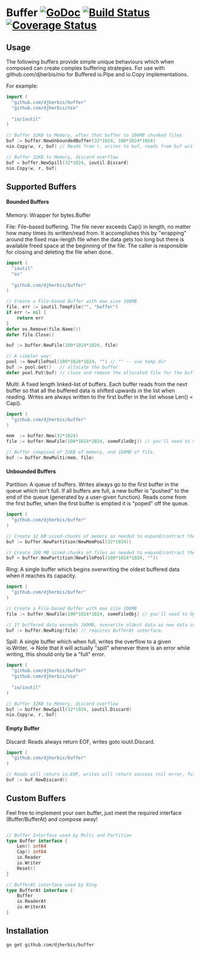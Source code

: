 Buffer [![GoDoc](https://godoc.org/github.com/djherbis/buffer?status.svg)](https://godoc.org/github.com/djherbis/buffer) [![Build Status](https://travis-ci.org/djherbis/buffer.svg?branch=master)](https://travis-ci.org/djherbis/buffer) [![Coverage Status](https://coveralls.io/repos/djherbis/buffer/badge.svg?branch=master)](https://coveralls.io/r/djherbis/buffer?branch=master)
==========

Usage
------------

The following buffers provide simple unique behaviours which when composed can create complex buffering strategies. For use with github.com/djherbis/nio for Buffered io.Pipe and io.Copy implementations.

For example: 

```go
import (
  "github.com/djherbis/buffer"
  "github.com/djherbis/nio"
  
  "io/ioutil"
)

// Buffer 32KB to Memory, after that buffer to 100MB chunked files
buf := buffer.NewUnboundedBuffer(32*1024, 100*1024*1024)
nio.Copy(w, r, buf) // Reads from r, writes to buf, reads from buf writes to w (concurrently).

// Buffer 32KB to Memory, discard overflow
buf = buffer.NewSpill(32*1024, ioutil.Discard)
nio.Copy(w, r, buf)
```

Supported Buffers
------------

#### Bounded Buffers ####

Memory: Wrapper for bytes.Buffer

File: File-based buffering. The file never exceeds Cap() in length, no matter how many times its written/read from. It accomplishes this by "wrapping" around the fixed max-length file when the data gets too long but there is available freed space at the beginning of the file. The caller is responsible for closing and deleting the file when done.

```go
import (
  "ioutil"
  "os"
  
  "github.com/djherbis/buffer"
)

// Create a File-based Buffer with max size 100MB
file, err := ioutil.TempFile("", "buffer")
if err != nil {
	return err
}
defer os.Remove(file.Name())
defer file.Close()

buf := buffer.NewFile(100*1024*1024, file)

// A simpler way:
pool := NewFilePool(100*1024*1024, "") // "" -- use temp dir
buf := pool.Get()   // allocate the buffer
defer pool.Put(buf) // close and remove the allocated file for the buffer

```

Multi: A fixed length linked-list of buffers. Each buffer reads from the next buffer so that all the buffered data is shifted upwards in the list when reading. Writes are always written to the first buffer in the list whose Len() < Cap().

```go
import (
  "github.com/djherbis/buffer"
)

mem  := buffer.New(32*1024)
file := buffer.NewFile(100*1024*1024, someFileObj)) // you'll need to manage Open(), Close() and Delete someFileObj

// Buffer composed of 32KB of memory, and 100MB of file.
buf := buffer.NewMulti(mem, file)
```

#### Unbounded Buffers ####

Partition: A queue of buffers. Writes always go to the first buffer in the queue which isn't full. If all buffers are full, a new buffer is "pushed" to the end of the queue (generated by a user-given function). Reads come from the first buffer, when the first buffer is emptied it is "poped" off the queue.

```go
import (
  "github.com/djherbis/buffer"
)

// Create 32 KB sized-chunks of memory as needed to expand/contract the buffer size.
buf := buffer.NewPartition(NewMemPool(32*1024))

// Create 100 MB sized-chunks of files as needed to expand/contract the buffer size.
buf = buffer.NewPartition(NewFilePool(100*1024*1024, ""))
```

Ring: A single buffer which begins overwriting the oldest buffered data when it reaches its capacity.

```go
import (
  "github.com/djherbis/buffer"
)

// Create a File-based Buffer with max size 100MB
file := buffer.NewFile(100*1024*1024, someFileObj) // you'll need to Open(), Close() and Delete someFileObj.

// If buffered data exceeds 100MB, overwrite oldest data as new data comes in
buf := buffer.NewRing(file) // requires BufferAt interface.
```

Spill: A single buffer which when full, writes the overflow to a given io.Writer.
-> Note that it will actually "spill" whenever there is an error while writing, this should only be a "full" error.

```go
import (
  "github.com/djherbis/buffer"
  "github.com/djherbis/nio"
  
  "io/ioutil"
)

// Buffer 32KB to Memory, discard overflow
buf := buffer.NewSpill(32*1024, ioutil.Discard)
nio.Copy(w, r, buf)
```

#### Empty Buffer ####

Discard: Reads always return EOF, writes goto ioutil.Discard.

```go
import (
  "github.com/djherbis/buffer"
)

// Reads will return io.EOF, writes will return success (nil error, full write) but no data was written.
buf := buf.NewDiscard()
```

Custom Buffers
------------

Feel free to implement your own buffer, just meet the required interface (Buffer/BufferAt) and compose away!

```go

// Buffer Interface used by Multi and Partition
type Buffer interface {
	Len() int64
	Cap() int64
	io.Reader
	io.Writer
	Reset()
}

// BufferAt interface used by Ring
type BufferAt interface {
	Buffer
	io.ReaderAt
	io.WriterAt
}

```

Installation
------------
```sh
go get github.com/djherbis/buffer
```
